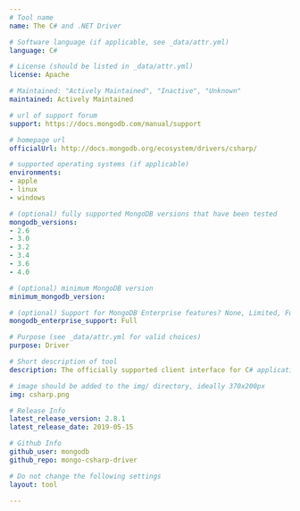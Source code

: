 ```yaml
---
# Tool name
name: The C# and .NET Driver

# Software language (if applicable, see _data/attr.yml)
language: C#

# License (should be listed in _data/attr.yml)
license: Apache

# Maintained: "Actively Maintained", "Inactive", "Unknown"
maintained: Actively Maintained

# url of support forum
support: https://docs.mongodb.com/manual/support

# homepage url
officialUrl: http://docs.mongodb.org/ecosystem/drivers/csharp/

# supported operating systems (if applicable)
environments:
- apple
- linux
- windows

# (optional) fully supported MongoDB versions that have been tested
mongodb_versions:
- 2.6
- 3.0
- 3.2
- 3.4
- 3.6
- 4.0

# (optional) minimum MongoDB version
minimum_mongodb_version:

# (optional) Support for MongoDB Enterprise features? None, Limited, Full
mongodb_enterprise_support: Full

# Purpose (see _data/attr.yml for valid choices)
purpose: Driver

# Short description of tool
description: The officially supported client interface for C# applications.

# image should be added to the img/ directory, ideally 370x200px
img: csharp.png

# Release Info
latest_release_version: 2.8.1
latest_release_date: 2019-05-15

# Github Info
github_user: mongodb
github_repo: mongo-csharp-driver

# Do not change the following settings
layout: tool

---
```


